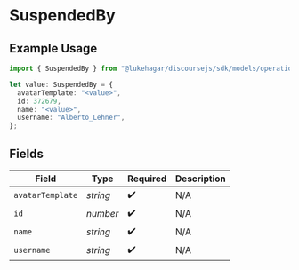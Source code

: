 # SuspendedBy

## Example Usage

```typescript
import { SuspendedBy } from "@lukehagar/discoursejs/sdk/models/operations";

let value: SuspendedBy = {
  avatarTemplate: "<value>",
  id: 372679,
  name: "<value>",
  username: "Alberto_Lehner",
};
```

## Fields

| Field              | Type               | Required           | Description        |
| ------------------ | ------------------ | ------------------ | ------------------ |
| `avatarTemplate`   | *string*           | :heavy_check_mark: | N/A                |
| `id`               | *number*           | :heavy_check_mark: | N/A                |
| `name`             | *string*           | :heavy_check_mark: | N/A                |
| `username`         | *string*           | :heavy_check_mark: | N/A                |